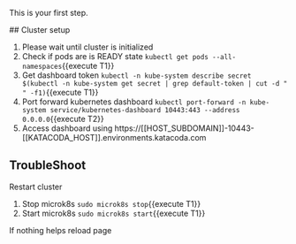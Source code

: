 This is your first step.

## Cluster setup

1. Please wait until cluster is initialized
1. Check if pods are is READY state `kubectl get pods --all-namespaces`{{execute T1}}
1. Get dashboard token `kubectl -n kube-system describe secret $(kubectl -n kube-system get secret | grep default-token | cut -d " " -f1)`{{execute T1}}
1. Port forward kubernetes dashboard `kubectl port-forward -n kube-system service/kubernetes-dashboard 10443:443 --address 0.0.0.0`{{execute T2}}
1. Access dashboard using https://[[HOST_SUBDOMAIN]]-10443-[[KATACODA_HOST]].environments.katacoda.com

## TroubleShoot

Restart cluster

1. Stop microk8s `sudo microk8s stop`{{execute T1}}
1. Start microk8s `sudo microk8s start`{{execute T1}}

If nothing helps reload page
